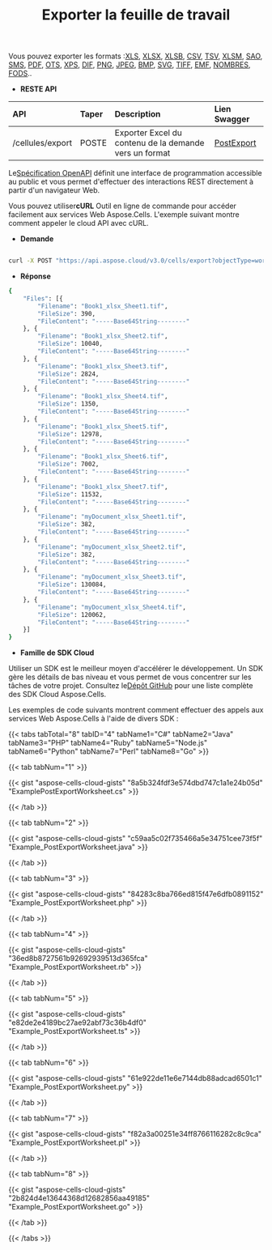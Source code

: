 ﻿---
title: Exporter la feuille de travail
second_title: Documen
linktitle: Fiche de travail
type: docs
url: /fr/export-excel-worksheet-to-different-formats/
aliases: [ /export/excel-worksheet-to-different-formats/]
keywords: Export Excel worksheet to kinds of format files
description: Aspose.Cells Cloud REST API prend en charge l'exportation de feuilles de calcul Excel vers différents formats de fichiers. Le SDK prend en charge différents langages de développement, notamment Android, C#, Go, Java, NodeJS, Perl, PHP, Python, Ruby et Swift.
weight: 20
kwords: Excel, Office Cloud, REST API, Feuille de calcul, PDF, CSV, Json, Markdown, Exporter une feuille de calcul
---
 Vous pouvez exporter les formats :[XLS](https://docs.fileformat.com/spreadsheet/xls/), [XLSX](https://docs.fileformat.com/spreadsheet/xlsx/), [XLSB](https://docs.fileformat.com/spreadsheet/xlsb/), [CSV](https://docs.fileformat.com/spreadsheet/csv/), [TSV](https://docs.fileformat.com/spreadsheet/tsv/), [XLSM](https://docs.fileformat.com/spreadsheet/xlsm/), [SAO](https://docs.fileformat.com/spreadsheet/ods/), [SMS](https://docs.fileformat.com/word-processing/txt/), [PDF](https://docs.fileformat.com/pdf/), [OTS](https://docs.fileformat.com/spreadsheet/ots/), [XPS](https://docs.fileformat.com/page-description-language/xps/), [DIF](https://docs.fileformat.com/spreadsheet/dif/), [PNG](https://docs.fileformat.com/Image/png/), [JPEG](https://docs.fileformat.com/image/jpeg/), [BMP](https://docs.fileformat.com/image/bmp/), [SVG](https://docs.fileformat.com/page-description-language/svg/), [TIFF](https://docs.fileformat.com/image/tiff/), [EMF](https://docs.fileformat.com/image/emf/), [NOMBRES](https://docs.fileformat.com/spreadsheet/numbers/), [FODS](https://docs.fileformat.com/spreadsheet/fods/)..

- **RESTE API**

|**API**|**Taper**|**Description**|**Lien Swagger**|
|:- |:- |:- |:- |
|/cellules/export|POSTE|Exporter Excel du contenu de la demande vers un format|[PostExport](https://apireference.aspose.cloud/cells/#/LightCells/PostExport)|

 Le[Spécification OpenAPI](https://apireference.aspose.cloud/cells/#/LightCells/PostExport) définit une interface de programmation accessible au public et vous permet d'effectuer des interactions REST directement à partir d'un navigateur Web.

 Vous pouvez utiliser**cURL** Outil en ligne de commande pour accéder facilement aux services Web Aspose.Cells. L'exemple suivant montre comment appeler le cloud API avec cURL.

- **Demande**

```bash

curl -X POST "https://api.aspose.cloud/v3.0/cells/export?objectType=worksheet&format=tiff" -H "accept: multipart/form-data" -H "Content-Type: multipart/form-data" -H "x-aspose-client: Containerize.Swagger" -d {"File":{}}
```

- **Réponse**

```bash
{
    "Files": [{
        "Filename": "Book1_xlsx_Sheet1.tif",
        "FileSize": 390,
        "FileContent": "-----Base64String--------"
    }, {
        "Filename": "Book1_xlsx_Sheet2.tif",
        "FileSize": 10040,
        "FileContent": "-----Base64String--------"
    }, {
        "Filename": "Book1_xlsx_Sheet3.tif",
        "FileSize": 2824,
        "FileContent": "-----Base64String--------"
    }, {
        "Filename": "Book1_xlsx_Sheet4.tif",
        "FileSize": 1350,
        "FileContent": "-----Base64String--------"
    }, {
        "Filename": "Book1_xlsx_Sheet5.tif",
        "FileSize": 12978,
        "FileContent": "-----Base64String--------"
    }, {
        "Filename": "Book1_xlsx_Sheet6.tif",
        "FileSize": 7002,
        "FileContent": "-----Base64String--------"
    }, {
        "Filename": "Book1_xlsx_Sheet7.tif",
        "FileSize": 11532,
        "FileContent": "-----Base64String--------"
    }, {
        "Filename": "myDocument_xlsx_Sheet1.tif",
        "FileSize": 382,
        "FileContent": "-----Base64String--------"
    }, {
        "Filename": "myDocument_xlsx_Sheet2.tif",
        "FileSize": 382,
        "FileContent": "-----Base64String--------"
    }, {
        "Filename": "myDocument_xlsx_Sheet3.tif",
        "FileSize": 130084,
        "FileContent": "-----Base64String--------"
    }, {
        "Filename": "myDocument_xlsx_Sheet4.tif",
        "FileSize": 120062,
        "FileContent": "-----Base64String--------"
    }]
}
```

- **Famille de SDK Cloud**

 Utiliser un SDK est le meilleur moyen d'accélérer le développement. Un SDK gère les détails de bas niveau et vous permet de vous concentrer sur les tâches de votre projet. Consultez le[Dépôt GitHub](https://github.com/aspose-cells-cloud) pour une liste complète des SDK Cloud Aspose.Cells.

Les exemples de code suivants montrent comment effectuer des appels aux services Web Aspose.Cells à l'aide de divers SDK :

{{< tabs tabTotal="8" tabID="4" tabName1="C#" tabName2="Java" tabName3="PHP" tabName4="Ruby" tabName5="Node.js" tabName6="Python" tabName7="Perl" tabName8="Go" >}}

{{< tab tabNum="1" >}}

{{< gist "aspose-cells-cloud-gists" "8a5b324fdf3e574dbd747c1a1e24b05d" "ExamplePostExportWorksheet.cs" >}}

{{< /tab >}}

{{< tab tabNum="2" >}}

{{< gist "aspose-cells-cloud-gists" "c59aa5c02f735466a5e34751cee73f5f" "Example_PostExportWorksheet.java" >}}

{{< /tab >}}

{{< tab tabNum="3" >}}

{{< gist "aspose-cells-cloud-gists" "84283c8ba766ed815f47e6dfb0891152" "Example_PostExportWorksheet.php" >}}

{{< /tab >}}

{{< tab tabNum="4" >}}

{{< gist "aspose-cells-cloud-gists" "36ed8b8727561b92692939513d365fca" "Example_PostExportWorksheet.rb" >}}

{{< /tab >}}

{{< tab tabNum="5" >}}

{{< gist "aspose-cells-cloud-gists" "e82de2e4189bc27ae92abf73c36b4df0" "Example_PostExportWorksheet.ts" >}}

{{< /tab >}}

{{< tab tabNum="6" >}}

{{< gist "aspose-cells-cloud-gists" "61e922de11e6e7144db88adcad6501c1" "Example_PostExportWorksheet.py" >}}

{{< /tab >}}

{{< tab tabNum="7" >}}

{{< gist "aspose-cells-cloud-gists" "f82a3a00251e34ff8766116282c8c9ca" "Example_PostExportWorksheet.pl" >}}

{{< /tab >}}

{{< tab tabNum="8" >}}

{{< gist "aspose-cells-cloud-gists" "2b824d4e13644368d12682856aa49185" "Example_PostExportWorksheet.go" >}}

{{< /tab >}}

{{< /tabs >}}
